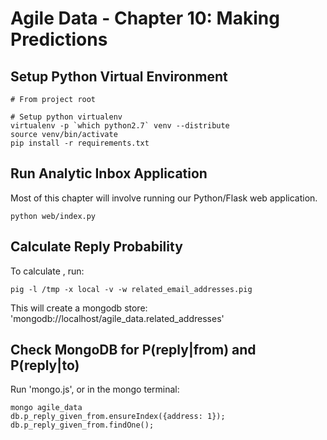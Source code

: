 Agile Data - Chapter 10: Making Predictions
===============================================================

## Setup Python Virtual Environment ##

```
# From project root

# Setup python virtualenv
virtualenv -p `which python2.7` venv --distribute
source venv/bin/activate
pip install -r requirements.txt
```

## Run Analytic Inbox Application ##

Most of this chapter will involve running our Python/Flask web application.

```
python web/index.py
```

## Calculate Reply Probability ##

To calculate , run:

```
pig -l /tmp -x local -v -w related_email_addresses.pig
```

This will create a mongodb store: 'mongodb://localhost/agile_data.related_addresses'

## Check MongoDB for P(reply|from) and P(reply|to) ##

Run 'mongo.js', or in the mongo terminal:

```
mongo agile_data
db.p_reply_given_from.ensureIndex({address: 1});
db.p_reply_given_from.findOne();
```

